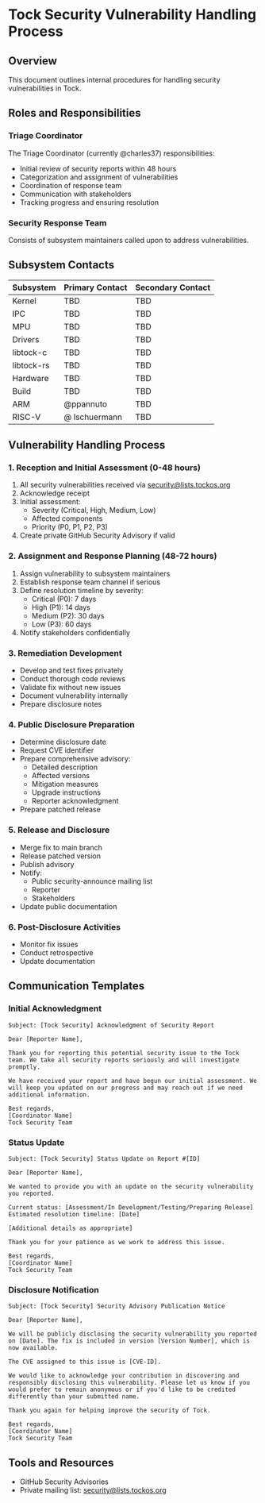 # Tock Security Vulnerability Handling Process

## Overview

This document outlines internal procedures for handling security vulnerabilities in Tock.

## Roles and Responsibilities

### Triage Coordinator

The Triage Coordinator (currently @charles37) responsibilities:

- Initial review of security reports within 48 hours
- Categorization and assignment of vulnerabilities
- Coordination of response team
- Communication with stakeholders
- Tracking progress and ensuring resolution

### Security Response Team

Consists of subsystem maintainers called upon to address vulnerabilities.

## Subsystem Contacts

| Subsystem  | Primary Contact | Secondary Contact |
| ---------- | --------------- | ----------------- |
| Kernel     | TBD             | TBD               |
| IPC        | TBD             | TBD               |
| MPU        | TBD             | TBD               |
| Drivers    | TBD             | TBD               |
| libtock-c  | TBD             | TBD               |
| libtock-rs | TBD             | TBD               |
| Hardware   | TBD             | TBD               |
| Build      | TBD             | TBD               |
| ARM        | @ppannuto       | TBD               |
| RISC-V     | @ lschuermann   | TBD               |

## Vulnerability Handling Process

### 1. Reception and Initial Assessment (0-48 hours)

1. All security vulnerabilities received via security@lists.tockos.org
2. Acknowledge receipt
3. Initial assessment:
   - Severity (Critical, High, Medium, Low)
   - Affected components
   - Priority (P0, P1, P2, P3)
4. Create private GitHub Security Advisory if valid

### 2. Assignment and Response Planning (48-72 hours)

1. Assign vulnerability to subsystem maintainers
2. Establish response team channel if serious
3. Define resolution timeline by severity:
   - Critical (P0): 7 days
   - High (P1): 14 days
   - Medium (P2): 30 days
   - Low (P3): 60 days
4. Notify stakeholders confidentially

### 3. Remediation Development

- Develop and test fixes privately
- Conduct thorough code reviews
- Validate fix without new issues
- Document vulnerability internally
- Prepare disclosure notes

### 4. Public Disclosure Preparation

- Determine disclosure date
- Request CVE identifier
- Prepare comprehensive advisory:
  - Detailed description
  - Affected versions
  - Mitigation measures
  - Upgrade instructions
  - Reporter acknowledgment
- Prepare patched release

### 5. Release and Disclosure

- Merge fix to main branch
- Release patched version
- Publish advisory
- Notify:
  - Public security-announce mailing list
  - Reporter
  - Stakeholders
- Update public documentation

### 6. Post-Disclosure Activities

- Monitor fix issues
- Conduct retrospective
- Update documentation

## Communication Templates

### Initial Acknowledgment

```
Subject: [Tock Security] Acknowledgment of Security Report

Dear [Reporter Name],

Thank you for reporting this potential security issue to the Tock team. We take all security reports seriously and will investigate promptly.

We have received your report and have begun our initial assessment. We will keep you updated on our progress and may reach out if we need additional information.

Best regards,
[Coordinator Name]
Tock Security Team
```

### Status Update

```
Subject: [Tock Security] Status Update on Report #[ID]

Dear [Reporter Name],

We wanted to provide you with an update on the security vulnerability you reported.

Current status: [Assessment/In Development/Testing/Preparing Release]
Estimated resolution timeline: [Date]

[Additional details as appropriate]

Thank you for your patience as we work to address this issue.

Best regards,
[Coordinator Name]
Tock Security Team
```

### Disclosure Notification

```
Subject: [Tock Security] Security Advisory Publication Notice

Dear [Reporter Name],

We will be publicly disclosing the security vulnerability you reported on [Date]. The fix is included in version [Version Number], which is now available.

The CVE assigned to this issue is [CVE-ID].

We would like to acknowledge your contribution in discovering and responsibly disclosing this vulnerability. Please let us know if you would prefer to remain anonymous or if you'd like to be credited differently than your submitted name.

Thank you again for helping improve the security of Tock.

Best regards,
[Coordinator Name]
Tock Security Team
```

## Tools and Resources

- GitHub Security Advisories
- Private mailing list: security@lists.tockos.org
